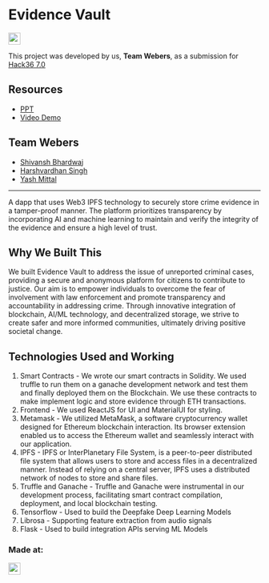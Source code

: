 # Evidence Vault
<a href="https://hack36.com"> <img src="https://i.postimg.cc/FFwvfkGk/built-at-hack36.png" height=24px> </a>


This project was developed by us, **Team Webers**, as a submission for [Hack36 7.0](https://www.hack36.com/)


## Resources
- [PPT](https://drive.google.com/file/d/1XCFBdeXtDoqk4OWZdE7nu8lVXSVhwNLR/view?usp=sharing)
- [Video Demo](https://youtu.be/mW25ISwV5pg?si=U2iS9gxJCZ4tYrBZ)

## Team Webers
- [Shivansh Bhardwaj](https://github.com/shivansh196)
- [Harshvardhan Singh](https://github.com/hvsrathore10)
- [Yash Mittal](https://github.com/Y-a-s-h-M-i-t-t-a-l)
  


---

A dapp that uses Web3 IPFS technology to securely store crime evidence in a tamper-proof manner. The platform prioritizes transparency by incorporating AI and machine learning to maintain and verify the integrity of the evidence and ensure a high level of trust.

## Why We Built This
We built Evidence Vault to address the issue of unreported criminal cases, providing a secure and anonymous platform for citizens to contribute to justice. Our aim is to empower individuals to overcome the fear of involvement with law enforcement and promote transparency and accountability in addressing crime. Through innovative integration of blockchain, AI/ML technology, and decentralized storage, we strive to create safer and more informed communities, ultimately driving positive societal change.




## Technologies Used and Working

1. Smart Contracts - We wrote our smart contracts in Solidity. We used truffle to run them on a ganache development network and test them and finally deployed them on the Blockchain. We use these contracts to make implement logic and store evidence through ETH transactions.
2. Frontend - We used ReactJS for UI and MaterialUI for styling.
3. Metamask - We utilized MetaMask, a software cryptocurrency wallet designed for Ethereum blockchain interaction. Its browser extension enabled us to access the Ethereum wallet and seamlessly interact with our application.
4. IPFS - IPFS or InterPlanetary File System, is a peer-to-peer distributed file system that allows users to store and access files in a decentralized manner. Instead of relying on a central server, IPFS uses a distributed network of nodes to store and share files.
5. Truffle and Ganache - Truffle and Ganache were instrumental in our development process, facilitating smart contract compilation, deployment, and local blockchain testing.
6. Tensorflow - Used to build the Deepfake Deep Learning Models
7. Librosa - Supporting feature extraction from audio signals
8. Flask - Used to build integration APIs serving ML Models

### Made at:
<a href="https://hack36.com"> <img src="https://i.postimg.cc/FFwvfkGk/built-at-hack36.png" height=24px> </a>
